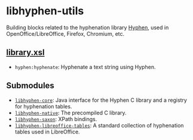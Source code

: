 libhyphen-utils
===============

Building blocks related to the hyphenation library
[Hyphen][libhyphen], used in OpenOffice/LibreOffice, Firefox,
Chromium, etc.

[library.xsl](libhyphen-utils/src/main/resources/xml/library.xsl)
-------------------------------------------------

- `hyphen:hyphenate`: Hyphenate a text string using Hyphen.

Submodules
----------

- [`libhyphen-core`](libhyphen-core): Java interface for the Hyphen C
  library and a registry for hyphenation tables.
- [`libhyphen-native`](libhyphen-native): The precompiled C library.
- [`libhyphen-saxon`](libhyphen-saxon): XPath bindings.
- [`libhyphen-libreoffice-tables`](libhyphen-libreoffice-tables): A
  standard collection of hyphenation tables used in LibreOffice.


[libhyphen]: http://sourceforge.net/projects/hunspell
